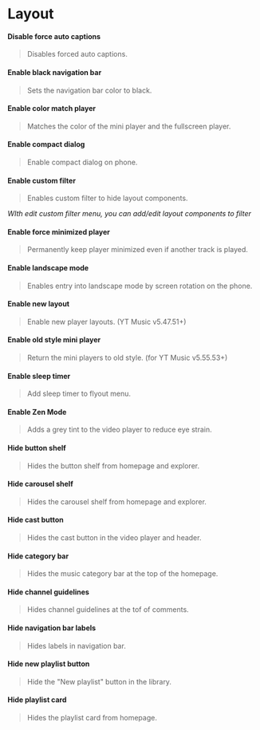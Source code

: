 # Layout

#### Disable force auto captions
>Disables forced auto captions.

#### Enable black navigation bar
>Sets the navigation bar color to black.

#### Enable color match player
>Matches the color of the mini player and the fullscreen player.

#### Enable compact dialog
>Enable compact dialog on phone.

#### Enable custom filter
>Enables custom filter to hide layout components.

<i>WIth edit custom filter menu, you can add/edit layout components to filter</i>

#### Enable force minimized player
>Permanently keep player minimized even if another track is played.

#### Enable landscape mode
>Enables entry into landscape mode by screen rotation on the phone.

#### Enable new layout
>Enable new player layouts. (YT Music v5.47.51+)

#### Enable old style mini player
>Return the mini players to old style. (for YT Music v5.55.53+)

#### Enable sleep timer
>Add sleep timer to flyout menu.

#### Enable Zen Mode
>Adds a grey tint to the video player to reduce eye strain.

#### Hide button shelf
>Hides the button shelf from homepage and explorer.

#### Hide carousel shelf
>Hides the carousel shelf from homepage and explorer.

#### Hide cast button
>Hides the cast button in the video player and header.

#### Hide category bar
>Hides the music category bar at the top of the homepage.

#### Hide channel guidelines
>Hides channel guidelines at the tof of comments.

#### Hide navigation bar labels
>Hides labels in navigation bar.

#### Hide new playlist button
>Hide the "New playlist" button in the library.

#### Hide playlist card
>Hides the playlist card from homepage.